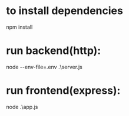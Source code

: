 # to install dependencies
npm install

# run backend(http):
node --env-file=.env .\server.js

# run frontend(express):
node .\app.js